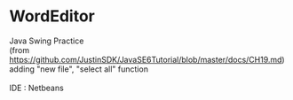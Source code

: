 # WordEditor
Java Swing Practice</br>
(from https://github.com/JustinSDK/JavaSE6Tutorial/blob/master/docs/CH19.md)</br>
adding "new file", "select all" function</br>
</br>
IDE : Netbeans

